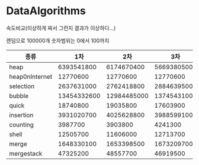 # DataAlgorithms

속도비교(이상하게 짜서 그런지 결과가 이상하다...)

랜덤으로 100000개
숫자범위는 0에서 100까지

종류          | 1차           | 2차           | 3차           | 상황 
----          |----           |----           |----          |----  |
heap  		 	  |   6393541800	|  6174670400	  |  5669380500  | ?????  
heap0nInternet|	  12770600	  |  12770600	    |  12770600   
selection 		|	  2637631000	|  2762418800	  |  2884639500   
bubble  			|   13454332600	|  12984485000	|  13745431000   
quick 		    |	  18740800	  |  19035800     |  17603900   
insertion 	 	|   3931020700	|  4025628800	  |  3988599100   
counting  	  |   3987700	    |  3903800	    |  4241300   
shell         |		12505700	  |  11606000	    |  12713700   
merge 			  |   1648330100	|  1653398500	  |  1673209700   
mergestack		|   47325200	  |  48557700	    |  46919500   
